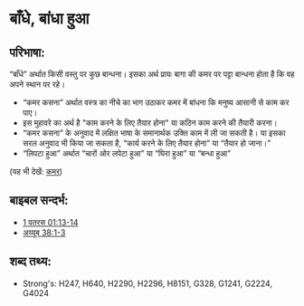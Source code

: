 # बाँधे, बांधा हुआ #

## परिभाषा: ##

“बाँधे” अर्थात किसी वस्तु पर कुछ बान्धना। इसका अर्थ प्रायः बागा की कमर पर पट्टा बान्धना होता है कि वह अपने स्थान पर रहे। 

* “कमर कसना” अर्थात वस्त्र का नीचे का भाग उठाकर कमर में बांधना कि मनुष्य आसानी से काम कर पाए।
* इस मुहावरे का अर्थ है "काम करने के लिए तैयार होना" या कठिन काम करने की तैयारी करना।
* “कमर कसना” के अनुवाद में लक्षित भाषा के समानार्थक उक्ति काम में ली जा सकती है। या इसका सरल अनुवाद भी किया जा सकता है, “कार्य करने के लिए तैयार होना” या “तैयार हो जाना।”
* “लिपटा हुआ” अर्थात “चारों ओर लपेटा हुआ” या “घिरा हुआ” या “बन्धा हुआ”

(यह भी देखें: [कमर](../other/loins.md))

## बाइबल सन्दर्भ: ##

* [1 पतरस 01:13-14](rc://hi/tn/help/1pe/01/13)
* [अय्यूब 38:1-3](rc://hi/tn/help/job/38/01)

## शब्द तथ्य: ##

* Strong's: H247, H640, H2290, H2296, H8151, G328, G1241, G2224, G4024

